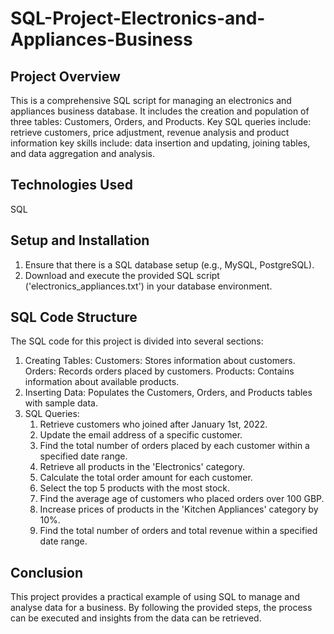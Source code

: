 # SQL-Project-Electronics-and-Appliances-Business

## Project Overview
This is a comprehensive SQL script for managing an electronics and appliances business database. It includes the creation and population of three tables: Customers, Orders, and Products. Key SQL queries include: retrieve customers, price adjustment, revenue analysis and product information key skills include: data insertion and updating, joining tables, and data aggregation and analysis.

## Technologies Used
SQL

## Setup and Installation
1) Ensure that there is a SQL database setup (e.g., MySQL, PostgreSQL).
2) Download and execute the provided SQL script ('electronics_appliances.txt') in your database environment.

## SQL Code Structure
The SQL code for this project is divided into several sections:

1) Creating Tables:
   Customers: Stores information about customers.
   Orders: Records orders placed by customers.
   Products: Contains information about available products.
2) Inserting Data:
   Populates the Customers, Orders, and Products tables with sample data.
3) SQL Queries:
   1. Retrieve customers who joined after January 1st, 2022.
   2. Update the email address of a specific customer.
   3. Find the total number of orders placed by each customer within a specified date range.
   4. Retrieve all products in the 'Electronics' category.
   5. Calculate the total order amount for each customer.
   6. Select the top 5 products with the most stock.
   7. Find the average age of customers who placed orders over 100 GBP.
   8. Increase prices of products in the 'Kitchen Appliances' category by 10%.
   9. Find the total number of orders and total revenue within a specified date range.

## Conclusion
This project provides a practical example of using SQL to manage and analyse data for a business. By following the provided steps, the process can be executed and insights from the data can be retrieved.

